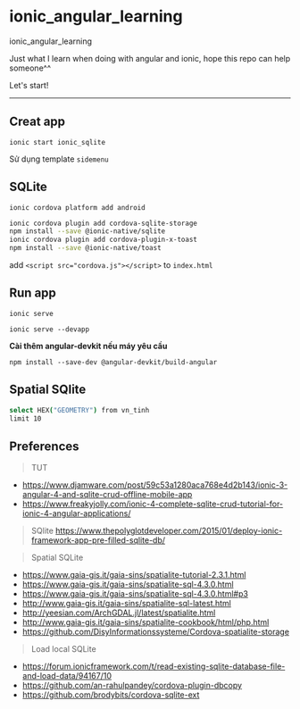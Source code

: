 # ionic_angular_learning
ionic_angular_learning

Just what I learn when doing with angular and ionic, hope this repo can help someone^^

Let's start!

***

## Creat app
`ionic start ionic_sqlite`

Sử dụng template `sidemenu`

## SQLite

`ionic cordova platform add android`

```bash
ionic cordova plugin add cordova-sqlite-storage
npm install --save @ionic-native/sqlite
ionic cordova plugin add cordova-plugin-x-toast
npm install --save @ionic-native/toast
```

add `<script src="cordova.js"></script>` to `index.html`

## Run app
`ionic serve`

`ionic serve --devapp`

**Cài thêm angular-devkit nếu máy yêu cầu**

`npm install --save-dev @angular-devkit/build-angular`

## Spatial SQlite

```bash
select HEX("GEOMETRY") from vn_tinh
limit 10
```


## Preferences

> TUT

* https://www.djamware.com/post/59c53a1280aca768e4d2b143/ionic-3-angular-4-and-sqlite-crud-offline-mobile-app
* https://www.freakyjolly.com/ionic-4-complete-sqlite-crud-tutorial-for-ionic-4-angular-applications/

> SQlite
https://www.thepolyglotdeveloper.com/2015/01/deploy-ionic-framework-app-pre-filled-sqlite-db/

> Spatial SQLite
* https://www.gaia-gis.it/gaia-sins/spatialite-tutorial-2.3.1.html
* https://www.gaia-gis.it/gaia-sins/spatialite-sql-4.3.0.html
* https://www.gaia-gis.it/gaia-sins/spatialite-sql-4.3.0.html#p3
* http://www.gaia-gis.it/gaia-sins/spatialite-sql-latest.html
* http://yeesian.com/ArchGDAL.jl/latest/spatialite.html
* http://www.gaia-gis.it/gaia-sins/spatialite-cookbook/html/php.html
* https://github.com/DisyInformationssysteme/Cordova-spatialite-storage

> Load local SQLite

* https://forum.ionicframework.com/t/read-existing-sqlite-database-file-and-load-data/94167/10
* https://github.com/an-rahulpandey/cordova-plugin-dbcopy
* https://github.com/brodybits/cordova-sqlite-ext